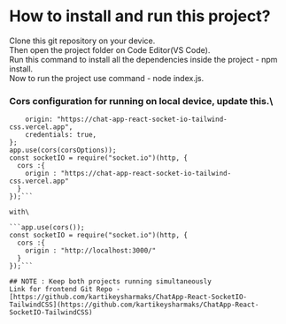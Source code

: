 # How to install and run this project?

Clone this git repository on your device.\
Then open the project folder on Code Editor(VS Code).\
Run this command to install all the dependencies inside the project - npm install.\
Now to run the project use command - node index.js.

### Cors configuration for running  on local device, update this.\ 

```const corsOptions = {
    origin: "https://chat-app-react-socket-io-tailwind-css.vercel.app",
    credentials: true,
};
app.use(cors(corsOptions));
const socketIO = require("socket.io")(http, {
  cors :{
    origin : "https://chat-app-react-socket-io-tailwind-css.vercel.app"
  }
});```

with\

```app.use(cors());
const socketIO = require("socket.io")(http, {
  cors :{
    origin : "http://localhost:3000/"
  }
});```

## NOTE : Keep both projects running simultaneously
Link for frontend Git Repo - [https://github.com/kartikeysharmaks/ChatApp-React-SocketIO-TailwindCSS](https://github.com/kartikeysharmaks/ChatApp-React-SocketIO-TailwindCSS)
